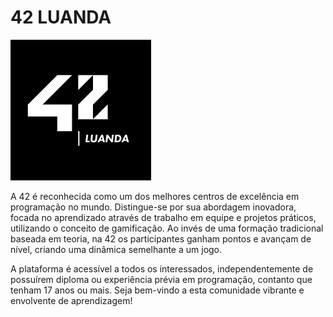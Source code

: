 # 42 LUANDA
![42 Logo](/Logo42Luanda.png)

A 42 é reconhecida como um dos melhores centros de excelência em programação no mundo. Distingue-se por sua abordagem inovadora, focada no aprendizado através de trabalho em equipe e projetos práticos, utilizando o conceito de gamificação. Ao invés de uma formação tradicional baseada em teoria, na 42 os participantes ganham pontos e avançam de nível, criando uma dinâmica semelhante a um jogo.

A plataforma é acessível a todos os interessados, independentemente de possuírem diploma ou experiência prévia em programação, contanto que tenham 17 anos ou mais. Seja bem-vindo a esta comunidade vibrante e envolvente de aprendizagem!
